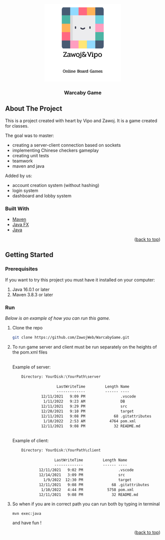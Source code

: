 
<!-- PROJECT LOGO -->
<br />
<div align="center">

   ![Logo](https://github.com/ZawojWeb/WarcabyGame/blob/main/client/src/main/java/com/client/img/LOGO.png)


  <h3 align="center">Warcaby Game</h3>
</div>

<!-- ABOUT THE PROJECT -->
## About The Project

This is a project created with heart by Vipo and Zawoj. It is a game created for classes. <br>

The goal was to master:
- creating a server-client connection based on sockets
- implementing Chinese checkers gameplay
- creating unit tests
- teamwork
- maven and java

Added by us:
- account creation system (without hashing)
- login system 
- dashboard and lobby system



### Built With

* [Maven](https://maven.apache.org)
* [Java FX](https://openjfx.io)
* [Java](https://docs.oracle.com/en/java/)


<p align="right">(<a href="#top">back to top</a>)</p>



<!-- GETTING STARTED -->
## Getting Started

### Prerequisites
If you want to try this project you must have it installed on your computer:
1. Java 16.0.1 or later
2. Maven 3.8.3 or later

### Run

_Below is an example of how you can run this game._

1. Clone the repo
   ```sh
   git clone https://github.com/ZawojWeb/WarcabyGame.git
   ```
2. To run game server and client must be run separately on the heights of the pom.xml files

   <br>
   Example of server:
   
   ```
       Directory: YourDisk:\YourPath\server
       
                       LastWriteTime         Length Name
                       -------------         ------ ----
                12/11/2021   9:09 PM                .vscode
                 1/11/2022   9:23 AM                DB
                12/11/2021   9:29 PM                src
                12/20/2021   9:10 PM                target
                12/11/2021   9:08 PM             68 .gitattributes
                 1/10/2022   2:53 AM           4764 pom.xml
                12/11/2021   9:08 PM             32 README.md
    ```
    <br>
    Example of client:
    
    ``` 
        Directory: YourDisk:\YourPath\client
        
                       LastWriteTime         Length Name
                       -------------         ------ ----
                12/11/2021   9:02 PM                .vscode
                12/14/2021   3:09 PM                src
                  1/9/2022  12:30 PM                target
                12/11/2021   9:08 PM             68 .gitattributes
                 1/10/2022   4:44 PM           5758 pom.xml
                12/11/2021   9:08 PM             32 README.md
    ```
   
3. So when if you are in correct path you can run both by typing in terminal
   ```
   mvn exec:java
   ```
   
   and have fun !

<p align="right">(<a href="#top">back to top</a>)</p>
